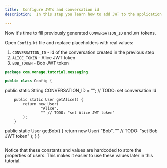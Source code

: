 ```yaml
---
title:  Configure JWTs and conversation id
description:  In this step you learn how to add JWT to the application and set the conversation id.

---
```


Now it's time to fill previously generated `CONVERSATION_ID` and `JWT` tokens.

Open `Config.kt` file and replace placeholders with real values:

1. `CONVERSATION_ID` - id of the conversation created in the previous step
2. `ALICE_TOKEN` - Alice JWT token
3. `BOB_TOKEN` - Bob JWT token

```kotlin
package com.vonage.tutorial.messaging

public class Config {
````
public static String CONVERSATION_ID = ""; // TODO: set conversation Id
````
    public static User getAlice() {
        return new User(
                "Alice",
                "" // TODO: "set Alice JWT token"
        );
    }
````
public static User getBob() {
    return new User(
            "Bob",
            "" // TODO: "set Bob JWT token"
    );
}
}
```
````
Notice that these constants and values are hardcoded to store the properties of users. This makes it easier to use these values later in this tutorial.

